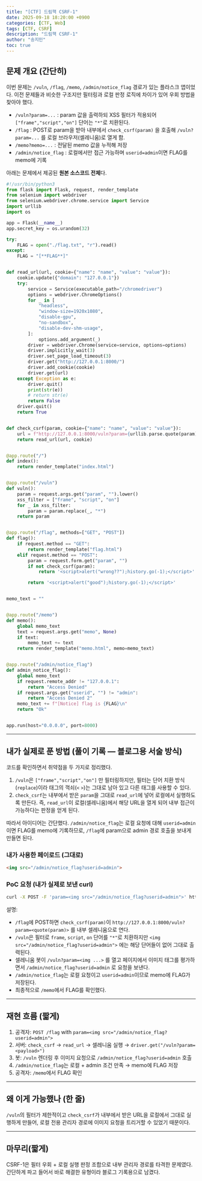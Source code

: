 ```yaml
---
title: "[CTF] 드림핵 CSRF-1"
date: 2025-09-18 18:20:00 +0900
categories: [CTF, Web]
tags: [CTF, CSRF]
description: "드림핵 CSRF-1"
author: "송지민"
toc: true
---
```


## 문제 개요 (간단히)
이번 문제는 `/vuln`, `/flag`, `/memo`, `/admin/notice_flag` 경로가 있는 플라스크 앱이었다. 이전 문제들과 비슷한 구조지만 필터링과 로컬 판정 로직에 차이가 있어 우회 방법을 찾아야 했다.

- `/vuln?param=...` : param 값을 출력하되 XSS 필터가 적용되어 `["frame","script","on"]` 단어는 `"*"`로 치환된다.
- `/flag` : POST로 param을 받아 내부에서 `check_csrf(param)` 을 호출해 `/vuln?param=...` 를 로컬 브라우저(셀레니움)로 열게 함.
- `/memo?memo=...` : 전달된 memo 값을 누적해 저장
- `/admin/notice_flag` : 로컬에서만 접근 가능하며 `userid=admin`이면 FLAG를 memo에 기록

아래는 문제에서 제공된 **원본 소스코드 전체**다.

```python
#!/usr/bin/python3
from flask import Flask, request, render_template
from selenium import webdriver
from selenium.webdriver.chrome.service import Service
import urllib
import os

app = Flask(__name__)
app.secret_key = os.urandom(32)

try:
    FLAG = open("./flag.txt", "r").read()
except:
    FLAG = "[**FLAG**]"


def read_url(url, cookie={"name": "name", "value": "value"}):
    cookie.update({"domain": "127.0.0.1"})
    try:
        service = Service(executable_path="/chromedriver")
        options = webdriver.ChromeOptions()
        for _ in [
            "headless",
            "window-size=1920x1080",
            "disable-gpu",
            "no-sandbox",
            "disable-dev-shm-usage",
        ]:
            options.add_argument(_)
        driver = webdriver.Chrome(service=service, options=options)
        driver.implicitly_wait(3)
        driver.set_page_load_timeout(3)
        driver.get("http://127.0.0.1:8000/")
        driver.add_cookie(cookie)
        driver.get(url)
    except Exception as e:
        driver.quit()
        print(str(e))
        # return str(e)
        return False
    driver.quit()
    return True


def check_csrf(param, cookie={"name": "name", "value": "value"}):
    url = f"http://127.0.0.1:8000/vuln?param={urllib.parse.quote(param)}"
    return read_url(url, cookie)


@app.route("/")
def index():
    return render_template("index.html")


@app.route("/vuln")
def vuln():
    param = request.args.get("param", "").lower()
    xss_filter = ["frame", "script", "on"]
    for _ in xss_filter:
        param = param.replace(_, "*")
    return param


@app.route("/flag", methods=["GET", "POST"])
def flag():
    if request.method == "GET":
        return render_template("flag.html")
    elif request.method == "POST":
        param = request.form.get("param", "")
        if not check_csrf(param):
            return '<script>alert("wrong??");history.go(-1);</script>'

        return '<script>alert("good");history.go(-1);</script>'


memo_text = ""


@app.route("/memo")
def memo():
    global memo_text
    text = request.args.get("memo", None)
    if text:
        memo_text += text
    return render_template("memo.html", memo=memo_text)


@app.route("/admin/notice_flag")
def admin_notice_flag():
    global memo_text
    if request.remote_addr != "127.0.0.1":
        return "Access Denied"
    if request.args.get("userid", "") != "admin":
        return "Access Denied 2"
    memo_text += f"[Notice] flag is {FLAG}\n"
    return "Ok"


app.run(host="0.0.0.0", port=8000)
```

---

## 내가 실제로 푼 방법 (풀이 기록 — 블로그용 서술 방식)
코드를 확인하면서 취약점을 두 가지로 정리했다.

1. `/vuln`은 `["frame","script","on"]` 만 필터링하지만, 필터는 단어 치환 방식(`replace`)이라 태그의 꺽쇠(`<` `>`)는 그대로 남아 있고 다른 태그를 사용할 수 있다.
2. `check_csrf`는 내부에서 받은 `param`을 그대로 `read_url`에 넣어 로컬에서 실행하도록 만든다. 즉, `read_url`이 로컬(셀레니움)에서 해당 URL을 열게 되어 내부 접근이 가능하다는 판정을 얻게 된다.

따라서 아이디어는 간단했다. `/admin/notice_flag`는 로컬 요청에 대해 `userid=admin`이면 FLAG를 memo에 기록하므로, `/flag`에 param으로 admin 경로 호출을 보내게 만들면 된다.

### 내가 사용한 페이로드 (그대로)
```html
<img src="/admin/notice_flag?userid=admin">
```

### PoC 요청 (내가 실제로 보낸 curl)
```bash
curl -X POST -F 'param=<img src="/admin/notice_flag?userid=admin">' http://TARGET:8000/flag
```

설명:
- `/flag`에 POST하면 `check_csrf(param)`이 `http://127.0.0.1:8000/vuln?param=<quote(param)>` 를 내부 셀레니움으로 연다.
- `/vuln`은 필터로 `frame`, `script`, `on` 단어를 `"*"`로 치환하지만 `<img src="/admin/notice_flag?userid=admin">` 에는 해당 단어들이 없어 그대로 출력된다.
- 셀레니움 봇이 `/vuln?param=<img ...>` 를 열고 페이지에서 이미지 태그를 평가하면서 `/admin/notice_flag?userid=admin` 로 요청을 보낸다.
- `/admin/notice_flag`는 로컬 요청이고 `userid=admin`이므로 memo에 FLAG가 저장된다.
- 최종적으로 `/memo`에서 FLAG를 확인했다.

---

## 재현 흐름 (짧게)
1. 공격자: `POST /flag` with `param=<img src="/admin/notice_flag?userid=admin">`  
2. 서버: `check_csrf` → `read_url` → 셀레니움 실행 → `driver.get("/vuln?param=<payload>")`  
3. 봇: `/vuln` 렌더링 후 이미지 요청으로 `/admin/notice_flag?userid=admin` 호출  
4. `/admin/notice_flag`는 로컬 + admin 조건 만족 → memo에 FLAG 저장  
5. 공격자: `/memo`에서 FLAG 확인

---

## 왜 이게 가능했나 (한 줄)
`/vuln`의 필터가 제한적이고 `check_csrf`가 내부에서 받은 URL을 로컬에서 그대로 실행하게 만들어, 로컬 전용 관리자 경로에 이미지 요청을 트리거할 수 있었기 때문이다.

---

## 마무리(짧게)
CSRF-1은 필터 우회 + 로컬 실행 판정 조합으로 내부 관리자 경로를 타격한 문제였다. 간단하게 파고 들어서 바로 해결한 유형이라 블로그 기록용으로 남겼다.
